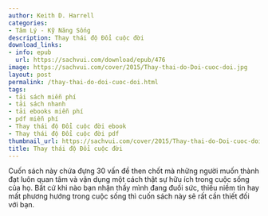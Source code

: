 ```yaml
---
author: Keith D. Harrell
categories:
- Tâm Lý - Kỹ Năng Sống
description: Thay thái độ Đổi cuộc đời
download_links:
- info: epub
  url: https://sachvui.com/download/epub/476
image: https://sachvui.com/cover/2015/Thay-thai-do-Doi-cuoc-doi.jpg
layout: post
permalink: /thay-thai-do-doi-cuoc-doi.html
tags:
- tải sách miễn phí
- tải sách nhanh
- tải ebooks miễn phí
- pdf miễn phí
- Thay thái độ Đổi cuộc đời ebook
- Thay thái độ Đổi cuộc đời pdf
thumbnail_url: https://sachvui.com/cover/2015/Thay-thai-do-Doi-cuoc-doi.jpg
title: Thay thái độ Đổi cuộc đời
---
```


 <div class="item-desc text-justify"> Cuốn sách này chứa đựng 30 vấn đề then chốt mà những người muốn thành đạt luôn quan tâm và vận dụng một cách thật sự hữu ích trong cuộc sống của họ. Bất cứ khi nào bạn nhận thấy mình đang đuối sức, thiếu niềm tin hay mất phương hướng trong cuộc sống thì cuốn sách này sẽ rất cần thiết đối với bạn. </div>